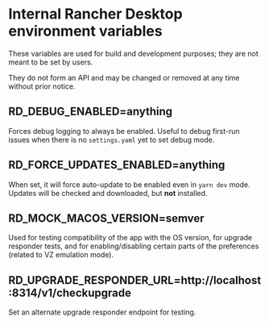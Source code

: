 # Internal Rancher Desktop environment variables

These variables are used for build and development purposes; they are not meant to be set by users.

They do not form an API and may be changed or removed at any time without prior notice.

## RD_DEBUG_ENABLED=anything

Forces debug logging to always be enabled. Useful to debug first-run issues when there is no `settings.yaml` yet to set debug mode.

## RD_FORCE_UPDATES_ENABLED=anything

When set, it will force auto-update to be enabled even in `yarn dev` mode. Updates will be checked and downloaded, but **not** installed.

## RD_MOCK_MACOS_VERSION=semver

Used for testing compatibility of the app with the OS version, for upgrade responder tests, and for enabling/disabling certain parts of the preferences (related to VZ emulation mode).

## RD_UPGRADE_RESPONDER_URL=http://localhost:8314/v1/checkupgrade

Set an alternate upgrade responder endpoint for testing.
